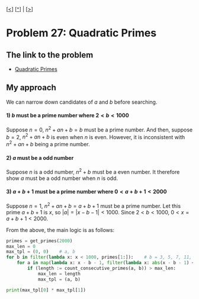 \[[<](./p0026.md)] \[[^](../README.md)] | \[[>](./p0028.md)]

# Problem 27: Quadratic Primes

## The link to the problem

- [Quadratic Primes](https://projecteuler.net/problem=27)

## My approach

We can narrow down candidates of $a$ and $b$ before searching.

#### 1) $b$ must be a prime number where $2 < b < 1000$

Suppose $n = 0$, $n^2 + an + b = b$ must be a prime number.
And then, suppose $b=2$, $n^2 + an + b$ is even when $n$ is even.
However, it is inconsistent with $n^2 + an + b$ being a prime number.

#### 2) $a$ must be a odd number

Suppose $n$ is a odd number, $n^2 + b$ must be a even number.
It therefore show $a$ must be a odd number when $n$ is odd.

#### 3) $a + b + 1$ must be a prime number where $0 < a + b + 1 < 2000$

Suppose $n = 1$, $n^2 + an + b = a + b + 1$ must be a prime number.
Let this prime $a + b + 1$ is $x$, so $|a| = |x - b - 1| < 1000$.
Since $2 < b < 1000$, $0 < x = a + b + 1< 2000$.

From the above, the main logic is as follows:

```Python
primes = get_primes(2000)
max_len = 0
max_tpl = (0, 0)    # a, b
for b in filter(lambda x: x < 1000, primes[1:]):    # b = 3, 5, 7, 11, ..., 991, 997
    for a in map(lambda x: x - b - 1, filter(lambda x: abs(x - b - 1) < 1000, primes)):
        if (length := count_consecutive_primes(a, b)) > max_len:
            max_len = length
            max_tpl = (a, b)

print(max_tpl[0] * max_tpl[1])
```

